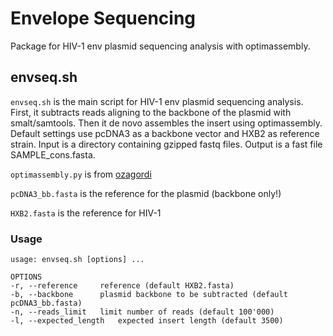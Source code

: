 # Envelope Sequencing
Package for HIV-1 env plasmid sequencing analysis with optimassembly.

## envseq.sh
`envseq.sh` is the main script for HIV-1 env plasmid sequencing analysis. First, it subtracts reads aligning to the backbone of the plasmid with smalt/samtools. Then it de novo assembles the insert using optimassembly. Default settings use pcDNA3 as a backbone vector and HXB2 as reference strain. Input is a directory containing gzipped fastq files. Output is a fast file SAMPLE_cons.fasta.

`optimassembly.py` is from [ozagordi](https://github.com/ozagordi)

`pcDNA3_bb.fasta` is the reference for the plasmid (backbone only!)

`HXB2.fasta` is the reference for HIV-1

### Usage
	usage: envseq.sh [options] ...
	
	OPTIONS
	-r, --reference		reference (default HXB2.fasta)
	-b, --backbone		plasmid backbone to be subtracted (default pcDNA3_bb.fasta)
	-n, --reads_limit	limit number of reads (default 100'000)
	-l, --expected_length	expected insert length (default 3500)
